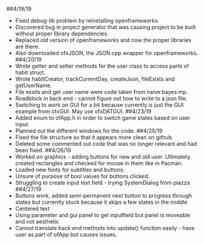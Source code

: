 ##4/19/19 
* Fixed debug-lib problem by reinstalling openframeworks. 
* Discovered bug in project generator that was causing project to be built without proper library dependencies. 
* Replaced old version of openframeworks and now the proper libraries are there.
* Also downloaded ofxJSON, the JSON.cpp wrapper for openframeworks.
##4/20/19 
* Wrote getter and setter methods for the user class to access parts of habit struct.
* Wrote habitCreator, trackCurrentDay, createJson, fileExists and getUserName. 
* File exsits and get user name were code taken from naive bayes mp. 
* Roadblock in back end - cannot figure out how to write to a json file. 
* Switching to work on GUI for a bit because currently is just the GUI example from ofxGUI. May use ofxDATGUI. 
##4/23/19
* Added enum to ofApp.h in order to switch game states based on user input.
* Planned out the different windows for the code. 
##4/25/19
* Fixed the file structure so that it appears more clean on github. 
* Deleted some commented out code that was no longer relevant and had been fixed. 
##4/26/19
* Worked on graphics - adding buttons for new and old user. Ultimately created rectangles and checked for mouse in them like in Pacman.
* Loaded new fonts for subtitles and buttons. 
* Unsure of purpose of bool values for buttons clicked. 
* Struggling to create input text field - trying SystemDialog from piazza
##4/27/19
* Buttons work, added semi-permanent next button to progress through states but currently stuck because it skips a few states in the middle
* Centered text
* Using parameter  and gui panel to get inputfield but panel is moveable and not aesthetic
* Cannot translate back end methods into update() function easily - have user as part of ofApp but causes issues. 